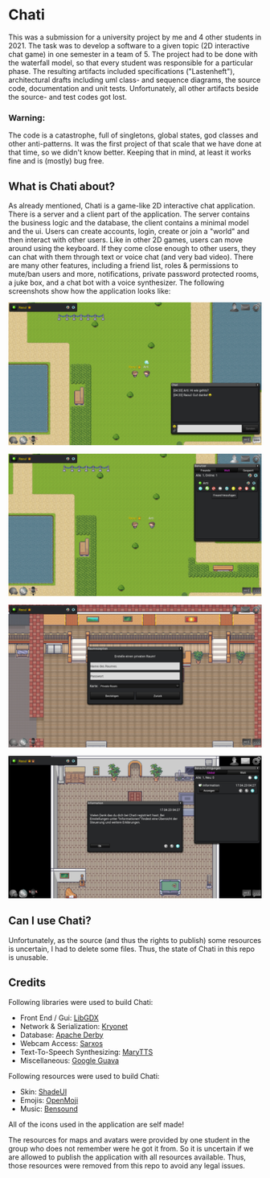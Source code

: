 # Chati

This was a submission for a university project by me and 4 other students in 2021. 
The task was to develop a software to a given topic (2D interactive chat game) in one semester in a team of 5.
The project had to be done with the waterfall model, so that every student was responsible for
a particular phase. The resulting artifacts included specifications ("Lastenheft"),
architectural drafts including uml class- and sequence diagrams, the source code, documentation
and unit tests. Unfortunately, all other artifacts beside the source- and test codes got lost.

### Warning: 
The code is a catastrophe, full of singletons, global states, god classes and other anti-patterns.
It was the first project of that scale that we have done at that time, so we didn't know better.
Keeping that in mind, at least it works fine and is (mostly) bug free.

## What is Chati about?

As already mentioned, Chati is a game-like 2D interactive chat application.
There is a server and a client part of the application. The server contains the business logic and the database,
the client contains a minimal model and the ui. Users can create accounts, login, create or join a "world"
and then interact with other users. Like in other 2D games, users can move around using the keyboard.
If they come close enough to other users, they can chat with them through text or voice chat (and very bad video).
There are many other features, including a friend list, roles & permissions to mute/ban users and more,
notifications, private password protected rooms, a juke box, and a chat bot with a voice synthesizer.
The following screenshots show how the application looks like:

![Screenshot1](https://github.com/Arti1994/Chati/blob/master/doc/Screenshot1.png)

![Screenshot2](https://github.com/Arti1994/Chati/blob/master/doc/Screenshot2.png)

![Screenshot3](https://github.com/Arti1994/Chati/blob/master/doc/Screenshot3.png)

![Screenshot4](https://github.com/Arti1994/Chati/blob/master/doc/Screenshot4.png)

## Can I use Chati?

Unfortunately, as the source (and thus the rights to publish) some resources is uncertain, I had to delete some files. Thus, the state of Chati in this
repo is unusable.

## Credits

Following libraries were used to build Chati:
* Front End / Gui: [LibGDX](https://github.com/libgdx/libgdx)
* Network & Serialization: [Kryonet](https://github.com/EsotericSoftware/kryonet)
* Database: [Apache Derby](https://github.com/apache/derby)
* Webcam Access: [Sarxos](https://github.com/sarxos/webcam-capture)
* Text-To-Speech Synthesizing: [MaryTTS](https://github.com/marytts/marytts)
* Miscellaneous: [Google Guava](https://github.com/google/guava)

Following resources were used to build Chati:
* Skin: [ShadeUI](https://ray3k.wordpress.com/artwork/shade-ui-skin-for-libgdx/)
* Emojis: [OpenMoji](https://openmoji.org/)
* Music: [Bensound](https://www.bensound.com/royalty-free-music)

All of the icons used in the application are self made!

The resources for maps and avatars were provided by one student in the group who does not remember were he got it from. So it is uncertain if we are
allowed to publish the application with all resources available. Thus, those resources were removed from this repo to avoid any legal issues.
